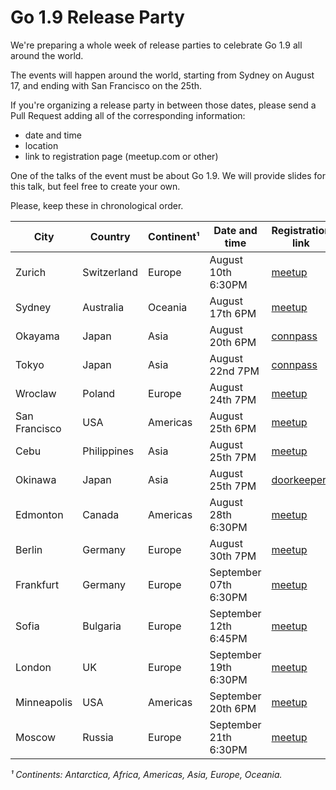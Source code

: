 # Go 1.9 Release Party

We're preparing a whole week of release parties to celebrate Go 1.9 all
around the world.

The events will happen around the world, starting from
Sydney on August 17, and ending with San Francisco on the 25th.

If you're organizing a release party in between those
dates, please send a Pull Request adding all of
the corresponding information:

- date and time
- location
- link to registration page (meetup.com or other)

One of the talks of the event must be about Go 1.9. We will provide slides
for this talk, but feel free to create your own.

Please, keep these in chronological order.

|  City          |  Country     |  Continent¹  |  Date and time         |  Registration link                                                              |
|----------------|--------------|--------------|------------------------|---------------------------------------------------------------------------------|
|  Zurich        |  Switzerland |  Europe      |  August 10th 6:30PM    |  [meetup](https://www.meetup.com/Zurich-Gophers/events/241810113/)              |
|  Sydney        |  Australia   |  Oceania     |  August 17th 6PM       |  [meetup](https://www.meetup.com/golang-syd/events/241998623/)                  |
|  Okayama       |  Japan       |  Asia        |  August 20th 6PM       |  [connpass](https://connpass.com/event/64370/)                                  |
|  Tokyo         |  Japan       |  Asia        |  August 22nd 7PM       |  [connpass](https://gocon.connpass.com/event/64281/)                            |
|  Wroclaw       |  Poland      |  Europe      |  August 24th 7PM       |  [meetup](https://www.meetup.com/gowroc/events/241903725/)                      |
|  San Francisco |  USA         |  Americas    |  August 25th 6PM       |  [meetup](https://www.meetup.com/golangsf/events/242601514/)                    |
|  Cebu          |  Philippines |  Asia        |  August 25th 7PM       |  [meetup](https://www.meetup.com/Golang-Cebu/events/241977637/)                 |
|  Okinawa       |  Japan       |  Asia        |  August 25th 7PM       |  [doorkeeper](https://okinawa-go.doorkeeper.jp/events/63972)                    |
|  Edmonton      |  Canada      |  Americas    |  August 28th 6:30PM    |  [meetup](https://www.meetup.com/startupedmonton/events/242022523/)             |
|  Berlin        |  Germany     |  Europe      |  August 30th 7PM       |  [meetup](https://www.meetup.com/golang-users-berlin/events/242617466/)         |
|  Frankfurt     |  Germany     |  Europe      |  September 07th 6:30PM |  [meetup](https://www.meetup.com/de-DE/gophers-frm/events/242325815/)           |
|  Sofia         |  Bulgaria    |  Europe      |  September 12th 6:45PM |  [meetup](https://www.meetup.com/Golang-Bulgaria/events/242639745/)             |
|  London        |  UK          |  Europe      |  September 19th 6:30PM |  [meetup](https://www.meetup.com/Go-London-User-Group/events/243176499/)        |
|  Minneapolis   |  USA         |  Americas    |  September 20th 6PM    |  [meetup](https://www.meetup.com/Minneapolis-Ultimate-Golang/events/241731116/) |
|  Moscow        |  Russia      |  Europe      |  September 21th 6:30PM |  [meetup](https://www.meetup.com/Golang-Moscow/events/243355045/) |

_¹ Continents: Antarctica, Africa, Americas, Asia, Europe, Oceania._
